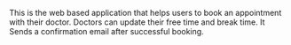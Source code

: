 This is the web based application that helps users to book an appointment with their doctor. Doctors can
update their free time and break time. It Sends a confirmation email after successful booking.
